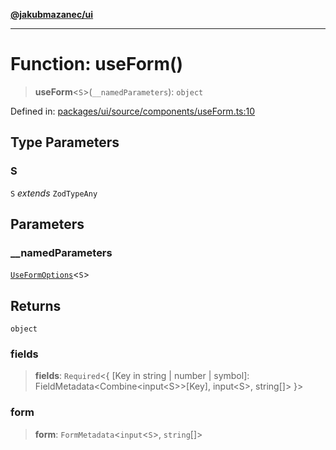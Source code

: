 [**@jakubmazanec/ui**](../README.md)

---

# Function: useForm()

> **useForm**\<`S`\>(`__namedParameters`): `object`

Defined in:
[packages/ui/source/components/useForm.ts:10](https://github.com/jakubmazanec/tools/blob/d956cf350ae3e6bad1df754a19dfbabb088c1451/packages/ui/source/components/useForm.ts#L10)

## Type Parameters

### S

`S` _extends_ `ZodTypeAny`

## Parameters

### \_\_namedParameters

[`UseFormOptions`](../type-aliases/UseFormOptions.md)\<`S`\>

## Returns

`object`

### fields

> **fields**: `Required`\<\{ \[Key in string \| number \| symbol\]:
> FieldMetadata\<Combine\<input\<S\>\>\[Key\], input\<S\>, string\[\]\> \}\>

### form

> **form**: `FormMetadata`\<`input`\<`S`\>, `string`[]\>
